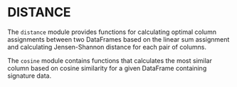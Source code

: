 # DISTANCE

The `distance` module provides functions for calculating optimal column assignments between two DataFrames based on the linear sum assignment and calculating Jensen-Shannon distance for each pair of columns.

The `cosine` module contains functions that calculates the most similar column based on cosine similarity for a given DataFrame containing signature data.
